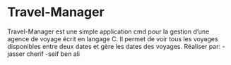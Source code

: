 # Travel-Manager
Travel-Manager est une simple application cmd pour la gestion d’une agence de voyage écrit en
langage C. Il permet de voir tous les voyages disponibles entre deux dates et gère les dates des
voyages.
Réaliser par: 
-jasser cherif 
-seif ben ali
